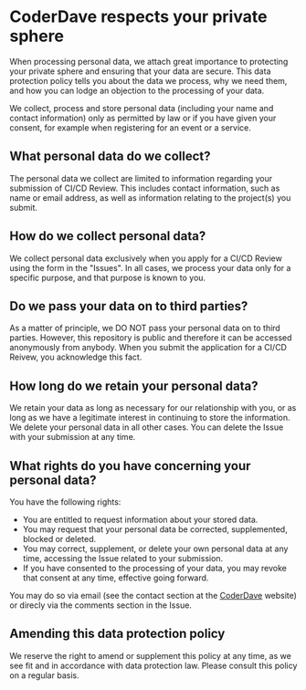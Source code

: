 # CoderDave respects your private sphere
When processing personal data, we attach great importance to protecting your private sphere and ensuring that your data are secure. This data protection policy tells you about the data we process, why we need them, and how you can lodge an objection to the processing of your data.

We collect, process and store personal data (including your name and contact information) only as permitted by law or if you have given your consent, for example when registering for an event or a service.

## What personal data do we collect?
The personal data we collect are limited to information regarding your submission of CI/CD Review. This includes contact information, such as name or email address, as well as information relating to the project(s) you submit.

## How do we collect personal data?
We collect personal data exclusively when you apply for a CI/CD Review using the form in the "Issues". In all cases, we process your data only for a specific purpose, and that purpose is known to you.

## Do we pass your data on to third parties?
As a matter of principle, we DO NOT pass your personal data on to third parties. However, this repository is public and therefore it can be accessed anonymously from anybody. When you submit the application for a CI/CD Reivew, you acknowledge this fact.

## How long do we retain your personal data?
We retain your data as long as necessary for our relationship with you, or as long as we have a legitimate interest in continuing to store the information. We delete your personal data in all other cases.
You can delete the Issue with your submission at any time.

## What rights do you have concerning your personal data?
You have the following rights:

- You are entitled to request information about your stored data.
- You may request that your personal data be corrected, supplemented, blocked or deleted.
- You may correct, supplement, or delete your own personal data at any time, accessing the Issue related to your submission.
- If you have consented to the processing of your data, you may revoke that consent at any time, effective going forward.

You may do so via email (see the contact section at the [CoderDave](https://coderdave.io) website) or direcly via the comments section in the Issue.

## Amending this data protection policy
We reserve the right to amend or supplement this policy at any time, as we see fit and in accordance with data protection law. Please consult this policy on a regular basis.
